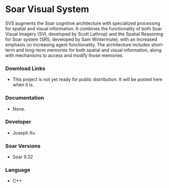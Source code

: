 # Soar Visual System #
SVS augments the Soar cognitive architecture with specialized processing for spatial and visual information.  It combines the functionality of both Soar Visual Imagery (SVI, developed by Scott Lathrop) and the Spatial Reasoning for Soar system (SRS, developed by Sam Wintermute), with an increased emphasis on increasing agent functionality. The architecture includes short-term and long-term
memories for both spatial and visual information, along with mechanisms to access and modify those
memories.

### Download Links ###
  * This project is not yet ready for public distribution.  It will be posted here when it is.

### Documentation ###
  * None.

### Developer ###
  * Joseph Xu

### Soar Versions ###
  * Soar 9.32

### Language ###
  * C++





